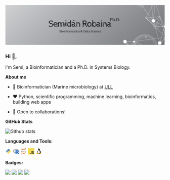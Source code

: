 ![banner](banner1.png)

### Hi 👋, 

I'm Semi, a Bioinformatician and a Ph.D. in Systems Biology.

**About me**

- 💼 Bioinformatician (Marine microbiology) at [ULL](https://portalciencia.ull.es/investigadores/118137/detalle)

- ❤️ Python, scientific programming, machine learning, bioinformatics, building web apps

- 💬 Open to collaborations!

**GitHub Stats**

![Github stats](https://github-readme-stats.vercel.app/api?username=Robaina&theme=transparent&hide_title=true&show_icons=true&include_all_commits=false&count_private=true)

**Languages and Tools:**  

<code><img height="20" src="https://raw.githubusercontent.com/github/explore/80688e429a7d4ef2fca1e82350fe8e3517d3494d/topics/python/python.png"></code>
<code><img height="20" src="https://raw.githubusercontent.com/github/explore/80688e429a7d4ef2fca1e82350fe8e3517d3494d/topics/r/r.png"></code>
<code><img height="20" src="https://raw.githubusercontent.com/github/explore/80688e429a7d4ef2fca1e82350fe8e3517d3494d/topics/jupyter-notebook/jupyter-notebook.png"></code>
<code><img height="20" src="https://raw.githubusercontent.com/github/explore/80688e429a7d4ef2fca1e82350fe8e3517d3494d/topics/javascript/javascript.png"></code>
<code><img height="20" src="https://raw.githubusercontent.com/github/explore/80688e429a7d4ef2fca1e82350fe8e3517d3494d/topics/linux/linux.png"></code>

**Badges:**

<a href="https://www.credly.com/badges/0c11e1bf-f9e9-485a-b32a-5d1edf34abba/public_url" target="_blank"><img src="https://user-images.githubusercontent.com/21340147/194550943-3f0a9a64-38bc-43c6-8461-bdd90d497b99.png" style="width:100px;"></a>
<a href="https://www.credly.com/badges/d7deb51f-7e5f-422f-8b4e-1bfd08b02b11/public_url" target="_blank"><img src="https://user-images.githubusercontent.com/21340147/188001680-c1fc28cc-3381-447c-b6a9-d2cbf900ff34.png" style="width:100px;"></a>
<a href="https://www.credly.com/badges/243d313b-27af-47b6-aea0-ebdc252a1a57/public_url" target="_blank"><img src="https://user-images.githubusercontent.com/21340147/188000993-32a59174-ca8d-4750-b3a2-9c6b8e913eca.png" style="width:100px;"></a>
<a href="https://www.credly.com/badges/ef9a9f43-1e6c-4d8e-807b-315b6d2be129/public_url" target="_blank"><img src="https://user-images.githubusercontent.com/21340147/198262072-1ea83474-635b-4cad-854f-7644d25f96f7.png" style="width:100px;"></a>
